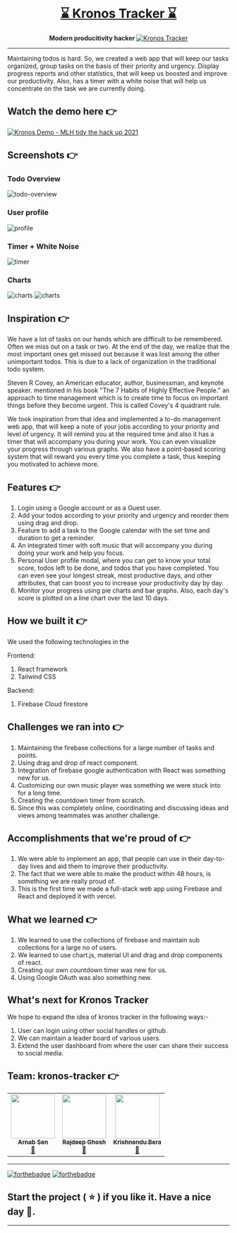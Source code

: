 <div align="center">
  <h1 ><a href="https://kronos-tracker.vercel.app/">⌛ Kronos Tracker ⌛</a></h1>
  <strong>
    Modern producitivity hacker
  </strong>
  <a href="https://kronos-tracker.vercel.app/">
    <img
      alt="Kronos Tracker"
      src="./images/kronos.png"
    />
  </a>
</div>

<hr>


Maintaining todos is hard. So, we created a web app that will keep our tasks organized, group tasks on the basis of their priority and urgency. Display progress reports and other statistics, that will keep us boosted and improve our productivity. Also, has a timer with a white noise that will help us concentrate on the task we are currently doing.

## Watch the demo here 👉

[![Kronos Demo - MLH tidy the hack up 2021](https://cdn.discordapp.com/attachments/722144870218858548/820571605733998602/KRONOS_1.png)](https://youtu.be/MmL0_774V1o "kronos-tracker Demo - MLH tidy-the-hack-up 2021")

## Screenshots 👉

### Todo Overview

![todo-overview](./images/dashboard.png)

### User profile

![profile](images/profile.png)

### Timer + White Noise

![timer](images/timer.png)

### Charts

![charts](images/graph1.png)
![charts](images/graph2.png)



## Inspiration 👉

We have a lot of tasks on our hands which are difficult to be remembered. Often we miss out on a task or two. At the end of the day,  we realize that the most important ones get missed out because it was lost among the other unimportant todos. This is due to a lack of organization in the traditional todo system.

Steven R Covey, an American educator, author, businessman, and keynote speaker. mentioned in his book "The 7 Habits of Highly Effective People." an approach to time management which is to create time to focus on important things before they become urgent. This is called Covey's 4 quadrant rule.

We took inspiration from that idea and implemented a to-do management web app, that will keep a note of your jobs according to your priority and level of urgency. It will remind you at the required time and also it has a timer that will accompany you during your work. You can even visualize your progress through various graphs. We also have a point-based scoring system that will reward you every time you complete a task, thus keeping you motivated to achieve more.



## Features 👉

1. Login using a Google account or as a Guest user.
2. Add your todos according to your priority and urgency and reorder them using drag and drop.
3. Feature to add a task to the Google calendar with the set time and duration to get a reminder.
4. An integrated timer with soft music that will accompany you during doing your work and help you focus.
5. Personal User profile modal, where you can get to know your total score, todos left to be done, and todos that you have completed. You can even see your longest streak, most productive days, and other attributes, that can boost you to increase your productivity day by day.
6. Monitor your progress using pie charts and bar graphs. Also, each day's score is plotted on a line chart over the last 10 days.

## How we built it 👉
We used the following technologies in the

Frontend:
1. React framework
2. Tailwind CSS

Backend:
1. Firebase Cloud firestore

## Challenges we ran into 👉

1. Maintaining the firebase collections for a large number of tasks and points.
2. Using drag and drop of react component.
3. Integration of firebase google authentication with React was something new for us.
4. Customizing our own music player was something we were stuck into for a long time.
5. Creating the countdown timer from scratch.
6. Since this was completely online, coordinating and discussing ideas and views among teammates was another challenge.

## Accomplishments that we're proud of 👉

1. We were able to implement an app, that people can use in their day-to-day lives and aid them to improve their productivity.
2. The fact that we were able to make the product within 48 hours, is something we are really proud of.
3. This is the first time we made a full-stack web app using Firebase and React and deployed it with vercel.

## What we learned 👉

1. We learned to use the collections of firebase and maintain sub collections for a large no of users.
2. We learned to use chart.js, material UI and drag and drop components of react.
3. Creating our own countdown timer was new for us.
4. Using Google OAuth was also something new.

## What's next for Kronos Tracker

We hope to expand the idea of kronos tracker in the following ways:-

1.  User can login using other social handles or github.
2.  We can maintain a leader board of various users.
3.  Extend the user dashboard from where the user can share their success to social media.


## Team: kronos-tracker 👉


<table>
  <tr>
    <td align="center">
    <a href="https://arnabsen.rocks/">
    <img src="https://avatars1.githubusercontent.com/u/51032928?v=4" width="100px;" alt=""/>
    <br />
    <sub>
    <b>Arnab Sen</b></sub></a><br /><a href="https://github.com/arnabsen1729/Kronos-Tracker/commits?author=arnabsen1729" title="Documentation">📖</a><td align="center"><a href="https://github.com/Rajdeep-G"><img src="https://avatars.githubusercontent.com/u/58541505?v=4" width="100px;" alt=""/><br /><sub><b>Rajdeep Ghosh</b></sub></a><br /><a href="https://github.com/arnabsen1729/Kronos-Tracker/commits?author=Rajdeep-G" title="Documentation">📖</a></td></td>
    <td align="center"><a href="https://github.com/berakrishnendu36"><img src="https://avatars.githubusercontent.com/u/51166937?v=4" width="100px;" alt=""/><br /><sub><b>Krishnendu Bera</b></sub></a><br /><a href="https://github.com/arnabsen1729/Kronos-Tracker/commits?author=berakrishnendu36" title="Documentation">📖</a></td>

  </tr>
</table>

<hr>

[![forthebadge](https://forthebadge.com/images/badges/built-with-love.svg)](https://kronos-tracker.vercel.app/)
[![forthebadge](https://forthebadge.com/images/badges/built-by-hipsters.svg)](https://kronos-tracker.vercel.app/)


<h2>Start the project ( ⭐ ) if you like it. Have a nice day 🤗.</h2>

<hr>
